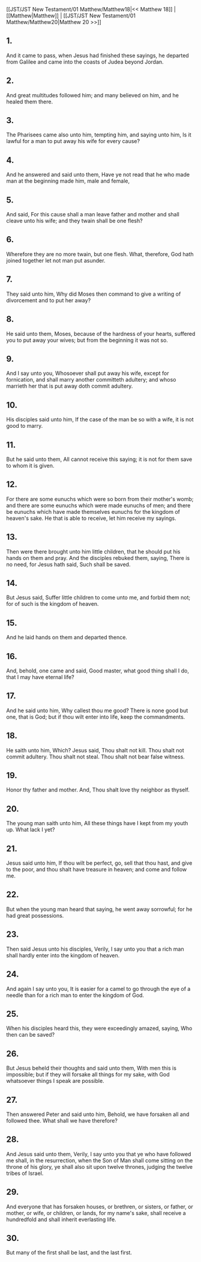 [[JST/JST New Testament/01 Matthew/Matthew18|<< Matthew 18]] | [[Matthew|Matthew]] | [[JST/JST New Testament/01 Matthew/Matthew20|Matthew 20 >>]]
## 1.
And it came to pass, when Jesus had finished these sayings, he departed from Galilee and came into the coasts of Judea beyond Jordan.
## 2.
And great multitudes followed him; and many believed on him, and he healed them there.
## 3.
The Pharisees came also unto him, tempting him, and saying unto him, Is it lawful for a man to put away his wife for every cause?
## 4.
And he answered and said unto them, Have ye not read that he who made man at the beginning made him, male and female,
## 5.
And said, For this cause shall a man leave father and mother and shall cleave unto his wife; and they twain shall be one flesh?
## 6.
Wherefore they are no more twain, but one flesh. What, therefore, God hath joined together let not man put asunder.
## 7.
They said unto him, Why did Moses then command to give a writing of divorcement and to put her away?
## 8.
He said unto them, Moses, because of the hardness of your hearts, suffered you to put away your wives; but from the beginning it was not so.
## 9.
And I say unto you, Whosoever shall put away his wife, except for fornication, and shall marry another committeth adultery; and whoso marrieth her that is put away doth commit adultery.
## 10.
His disciples said unto him, If the case of the man be so with a wife, it is not good to marry.
## 11.
But he said unto them, All cannot receive this saying; it is not for them save to whom it is given.
## 12.
For there are some eunuchs which were so born from their mother\'s womb; and there are some eunuchs which were made eunuchs of men; and there be eunuchs which have made themselves eunuchs for the kingdom of heaven\'s sake. He that is able to receive, let him receive my sayings.
## 13.
Then were there brought unto him little children, that he should put his hands on them and pray. And the disciples rebuked them, saying, There is no need, for Jesus hath said, Such shall be saved.
## 14.
But Jesus said, Suffer little children to come unto me, and forbid them not; for of such is the kingdom of heaven.
## 15.
And he laid hands on them and departed thence.
## 16.
And, behold, one came and said, Good master, what good thing shall I do, that I may have eternal life?
## 17.
And he said unto him, Why callest thou me good? There is none good but one, that is God; but if thou wilt enter into life, keep the commandments.
## 18.
He saith unto him, Which? Jesus said, Thou shalt not kill. Thou shalt not commit adultery. Thou shalt not steal. Thou shalt not bear false witness.
## 19.
Honor thy father and mother. And, Thou shalt love thy neighbor as thyself.
## 20.
The young man saith unto him, All these things have I kept from my youth up. What lack I yet?
## 21.
Jesus said unto him, If thou wilt be perfect, go, sell that thou hast, and give to the poor, and thou shalt have treasure in heaven; and come and follow me.
## 22.
But when the young man heard that saying, he went away sorrowful; for he had great possessions.
## 23.
Then said Jesus unto his disciples, Verily, I say unto you that a rich man shall hardly enter into the kingdom of heaven.
## 24.
And again I say unto you, It is easier for a camel to go through the eye of a needle than for a rich man to enter the kingdom of God.
## 25.
When his disciples heard this, they were exceedingly amazed, saying, Who then can be saved?
## 26.
But Jesus beheld their thoughts and said unto them, With men this is impossible; but if they will forsake all things for my sake, with God whatsoever things I speak are possible.
## 27.
Then answered Peter and said unto him, Behold, we have forsaken all and followed thee. What shall we have therefore?
## 28.
And Jesus said unto them, Verily, I say unto you that ye who have followed me shall, in the resurrection, when the Son of Man shall come sitting on the throne of his glory, ye shall also sit upon twelve thrones, judging the twelve tribes of Israel.
## 29.
And everyone that has forsaken houses, or brethren, or sisters, or father, or mother, or wife, or children, or lands, for my name\'s sake, shall receive a hundredfold and shall inherit everlasting life.
## 30.
But many of the first shall be last, and the last first.

